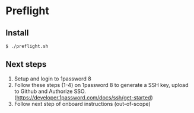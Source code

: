 # Preflight

## Install

```
$ ./preflight.sh
```

## Next steps

1. Setup and login to 1password 8
2. Follow these steps (1-4) on 1password 8 to generate a SSH key, upload to Github and Authorize SSO. (https://developer.1password.com/docs/ssh/get-started)
3. Follow next step of onboard instructions (out-of-scope)
